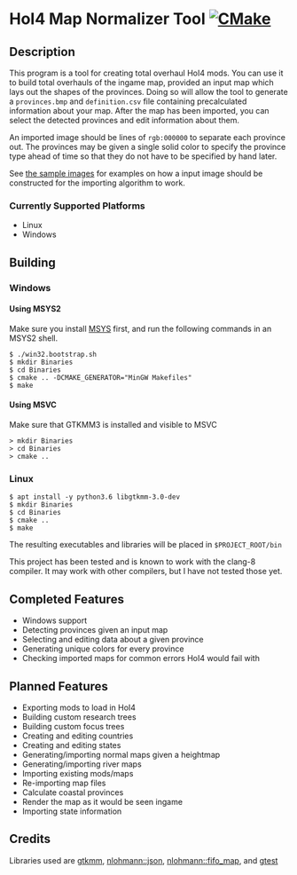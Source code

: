 
# HoI4 Map Normalizer Tool [![CMake](https://github.com/AFlyingCar/HoI4-Map-Normalizer-Tool/actions/workflows/OnPullRequest.yml/badge.svg)](https://github.com/AFlyingCar/HoI4-Map-Normalizer-Tool/actions/workflows/OnPullRequest.yml)

## Description

This program is a tool for creating total overhaul HoI4 mods. You can use it to 
build total overhauls of the ingame map, provided an input map which lays out
the shapes of the provinces. Doing so will allow the tool to generate a
`provinces.bmp` and `definition.csv` file containing precalculated information
about your map. After the map has been imported, you can select the detected
provinces and edit information about them.

An imported image should be lines of `rgb:000000` to separate each province out.
The provinces may be given a single solid color to specify the province type
ahead of time so that they do not have to be specified by hand later.

See [the sample images](tests/bin/) for examples on how a input image should be
constructed for the importing algorithm to work.

### Currently Supported Platforms

* Linux
* Windows

## Building

### Windows

#### Using MSYS2

Make sure you install [MSYS](https://www.msys2.org/wiki/MSYS2-installation/) first, and run the following commands in an MSYS2 shell.

```
$ ./win32.bootstrap.sh
$ mkdir Binaries
$ cd Binaries
$ cmake .. -DCMAKE_GENERATOR="MinGW Makefiles"
$ make
```

#### Using MSVC

Make sure that GTKMM3 is installed and visible to MSVC

```
> mkdir Binaries
> cd Binaries
> cmake ..
```

### Linux

```
$ apt install -y python3.6 libgtkmm-3.0-dev
$ mkdir Binaries
$ cd Binaries
$ cmake ..
$ make
```

The resulting executables and libraries will be placed in `$PROJECT_ROOT/bin`

This project has been tested and is known to work with the clang-8 compiler. It
may work with other compilers, but I have not tested those yet.

## Completed Features

* Windows support
* Detecting provinces given an input map
* Selecting and editing data about a given province
* Generating unique colors for every province
* Checking imported maps for common errors HoI4 would fail with

## Planned Features

* Exporting mods to load in HoI4 
* Building custom research trees
* Building custom focus trees
* Creating and editing countries
* Creating and editing states
* Generating/importing normal maps given a heightmap
* Generating/importing river maps
* Importing existing mods/maps
* Re-importing map files
* Calculate coastal provinces
* Render the map as it would be seen ingame
* Importing state information

## Credits

Libraries used are [gtkmm](https://gtkmm.org/), [nlohmann::json](https://github.com/nlohmann/json), [nlohmann::fifo_map](https://github.com/nlohmann/fifo_map), and [gtest](https://github.com/google/googletest)


